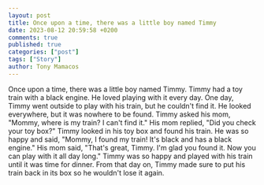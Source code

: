 ```yaml
---
layout: post
title: Once upon a time, there was a little boy named Timmy
date: 2023-08-12 20:59:58 +0200
comments: true
published: true
categories: ["post"]
tags: ["Story"]
author: Tony Mamacos
---
```

Once upon a time, there was a little boy named Timmy. Timmy had a toy train with a black engine. He loved playing with it every day. One day, Timmy went outside to play with his train, but he couldn't find it. He looked everywhere, but it was nowhere to be found.
Timmy asked his mom, "Mommy, where is my train? I can't find it." His mom replied, "Did you check your toy box?" Timmy looked in his toy box and found his train. He was so happy and said, "Mommy, I found my train! It's black and has a black engine."
His mom said, "That's great, Timmy. I'm glad you found it. Now you can play with it all day long." Timmy was so happy and played with his train until it was time for dinner. From that day on, Timmy made sure to put his train back in its box so he wouldn't lose it again.

